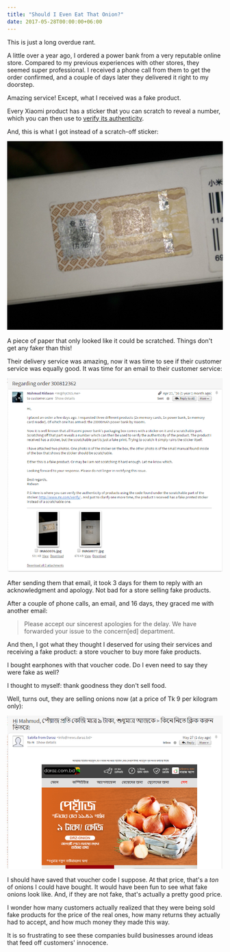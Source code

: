 ```yaml
---
title: "Should I Even Eat That Onion?"
date: 2017-05-28T00:00:00+06:00
---
```


This is just a long overdue rant.

A little over a year ago, I ordered a power bank from a very reputable online store. Compared to my previous experiences with other stores, they seemed super professional. I received a phone call from them to get the order confirmed, and a couple of days later they delivered it right to my doorstep. 

Amazing service! Except, what I received was a fake product.

Every Xiaomi product has a sticker that you can scratch to reveal a number, which you can then use to [verify its authenticity](http://www.mi.com/verify).

And, this is what I got instead of a scratch-off sticker:

[![Fake Verification Sticker on Fake Xiaomi Product](fakexiaomi.jpg)](fakexiaomi.jpg)

A piece of paper that only looked like it could be scratched. Things don't get any faker than this!

Their delivery service was amazing, now it was time to see if their customer service was equally good. It was time for an email to their customer service:

[![Email to Daraz](darazemail.png)](darazemail.png)

After sending them that email, it took 3 days for them to reply with an acknowledgment and apology. Not bad for a store selling fake products.

After a couple of phone calls, an email, and 16 days, they graced me with another email:

> Please accept our sincerest apologies for the delay. We have forwarded your issue to the concern[ed] department.

And then, I got what they thought I deserved for using their services and receiving a fake product: a store voucher to buy more fake products.

I bought earphones with that voucher code. Do I even need to say they were fake as well?

I thought to myself: thank goodness they don't sell food.

Well, turns out, they are selling onions now (at a price of Tk 9 per kilogram only):

[![Spam From Daraz](onionspam.png)](onionspam.png)

I should have saved that voucher code I suppose. At that price, that's a _ton_ of onions I could have bought. It would have been fun to see what fake onions look like. And, if they are not fake, that's actually a pretty good price.

I wonder how many customers actually realized that they were being sold fake products for the price of the real ones, how many returns they actually had to accept, and how much money they made this way.

It is so frustrating to see these companies build businesses around ideas that feed off customers' innocence. 
